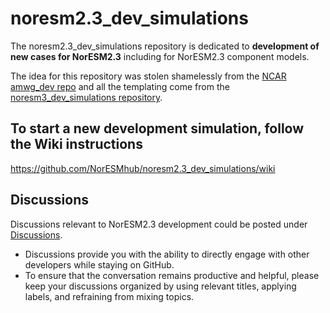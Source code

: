 # noresm2.3_dev_simulations

The noresm2.3_dev_simulations repository is dedicated to **development of new cases for NorESM2.3** including for NorESM2.3 component models.

The idea for this repository was stolen shamelessly from the [NCAR amwg_dev repo](https://github.com/NCAR/amwg_dev) and all the templating come from the [noresm3_dev_simulations repository](https://github.com/NorESMhub/noresm3_dev_simulations).

## To start a new development simulation, follow the Wiki instructions
https://github.com/NorESMhub/noresm2.3_dev_simulations/wiki

## Discussions
Discussions relevant to NorESM2.3 development could be posted under [Discussions](https://github.com/NorESMhub/noresm2.3_dev_simulations/discussions).

- Discussions provide you with the ability to directly engage with other developers while staying on GitHub.
- To ensure that the conversation remains productive and helpful, please keep your discussions organized by using relevant titles, applying labels, and refraining from mixing topics.
